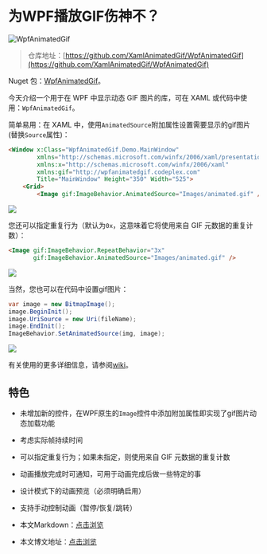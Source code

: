 # 为WPF播放GIF伤神不？

![WpfAnimatedGif](https://img1.dotnet9.com/2021/07/0401.gif)

>仓库地址：[https://github.com/XamlAnimatedGif/WpfAnimatedGif](https://github.com/XamlAnimatedGif/WpfAnimatedGif)

Nuget 包：[WpfAnimatedGif](https://nuget.org/packages/WpfAnimatedGif)。

今天介绍一个用于在 WPF 中显示动态 GIF 图片的库，可在 XAML 或代码中使用：`WpfAnimatedGif`。

简单易用：在 XAML 中，使用`AnimatedSource`附加属性设置需要显示的gif图片(替换`Source`属性)：

```html
<Window x:Class="WpfAnimatedGif.Demo.MainWindow"
        xmlns="http://schemas.microsoft.com/winfx/2006/xaml/presentation"
        xmlns:x="http://schemas.microsoft.com/winfx/2006/xaml"
        xmlns:gif="http://wpfanimatedgif.codeplex.com"
        Title="MainWindow" Height="350" Width="525">
    <Grid>
        <Image gif:ImageBehavior.AnimatedSource="Images/animated.gif" />
```

![](https://img1.dotnet9.com/2021/07/0402.gif)


您还可以指定重复行为（默认为`0x`，这意味着它将使用来自 GIF 元数据的重复计数）：

```html
<Image gif:ImageBehavior.RepeatBehavior="3x"
       gif:ImageBehavior.AnimatedSource="Images/animated.gif" />
```

![](https://img1.dotnet9.com/2021/07/0403.gif)


当然，您也可以在代码中设置gif图片：

```C#
var image = new BitmapImage();
image.BeginInit();
image.UriSource = new Uri(fileName);
image.EndInit();
ImageBehavior.SetAnimatedSource(img, image);
```

![](https://img1.dotnet9.com/2021/07/0404.gif)


有关使用的更多详细信息，请参阅[wiki](https://github.com/XamlAnimatedGif/WpfAnimatedGif/wiki)。

## 特色

- 未增加新的控件，在WPF原生的`Image`控件中添加附加属性即实现了gif图片动态加载功能
- 考虑实际帧持续时间
- 可以指定重复行为；如果未指定，则使用来自 GIF 元数据的重复计数
- 动画播放完成时可通知，可用于动画完成后做一些特定的事
- 设计模式下的动画预览（必须明确启用）
- 支持手动控制动画（暂停/恢复/跳转）

- 本文Markdown：[点击浏览](https://github.com/dotnet9/dotnet9.com/blob/develop/doc/blog_contents/uploads/2021/07/2021-07-02_01.md)

- 本文博文地址：[点击浏览](https://dotnet9.com/880)